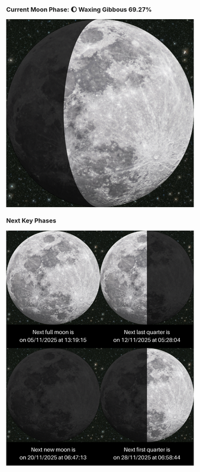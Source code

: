 ### Current Moon Phase: 🌔 Waxing Gibbous 69.27%
![Moon Phase](moonphase.png)
### Next Key Phases
![Gallery](gallery.png)
